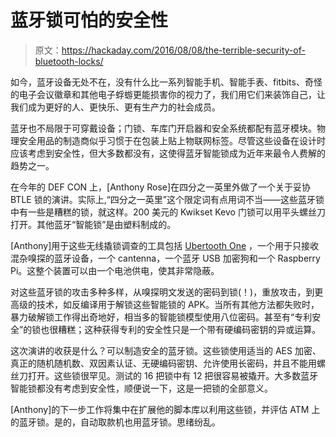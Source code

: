 # 蓝牙锁可怕的安全性

> 原文：<https://hackaday.com/2016/08/08/the-terrible-security-of-bluetooth-locks/>

如今，蓝牙设备无处不在，没有什么比一系列智能手机、智能手表、fitbits、奇怪的电子会议徽章和其他电子蜉蝣更能损害你的视力了，我们用它们来装饰自己，让我们成为更好的人、更快乐、更有生产力的社会成员。

蓝牙也不局限于可穿戴设备；门锁、车库门开启器和安全系统都配有蓝牙模块。物理安全用品的制造商似乎习惯于在包装上贴上物联网标签。尽管这些设备在设计时应该考虑到安全性，但大多数都没有，这使得蓝牙智能锁成为近年来最令人费解的趋势之一。

在今年的 DEF CON 上，[Anthony Rose]在四分之一英里外做了一个关于妥协 BTLE 锁的演讲。实际上,“四分之一英里”这个限定词有点用词不当——这些蓝牙锁中有一些是糟糕的锁，就这样。200 美元的 Kwikset Kevo 门锁可以用平头螺丝刀打开。其他蓝牙“智能锁”是由塑料制成的。

[Anthony]用于这些无线撬锁调查的工具包括 [Ubertooth One](https://greatscottgadgets.com/ubertoothone/) ，一个用于只接收混杂嗅探的蓝牙设备，一个 cantenna，一个蓝牙 USB 加密狗和一个 Raspberry Pi。这整个装置可以由一个电池供电，使其非常隐蔽。

对这些蓝牙锁的攻击多种多样，从嗅探明文发送的密码到锁(！)，重放攻击，到更高级的技术，如反编译用于解锁这些智能锁的 APK。当所有其他方法都失败时，暴力破解锁工作得出奇地好，相当多的智能锁模型使用八位密码。甚至有“专利安全”的锁也很糟糕；这种获得专利的安全性只是一个带有硬编码密钥的异或运算。

这次演讲的收获是什么？可以制造安全的蓝牙锁。这些锁使用适当的 AES 加密、真正的随机随机数、双因素认证、无硬编码密钥、允许使用长密码，并且不能用螺丝刀打开。这些锁很罕见。测试的 16 把锁中有 12 把很容易被撬开。大多数蓝牙智能锁都没有考虑到安全性，顺便说一下，这是一把锁的全部意义。

[Anthony]的下一步工作将集中在扩展他的脚本库以利用这些锁，并评估 ATM 上的蓝牙锁。是的，自动取款机也用蓝牙锁。思绪纷乱。
